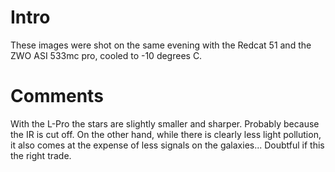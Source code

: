 # Intro

These images were shot on the same evening with the Redcat 51 and the ZWO ASI 533mc pro, cooled to -10 degrees C.

# Comments
With the L-Pro the stars are slightly smaller and sharper. Probably because the IR is cut off.
On the other hand, while there is clearly less light pollution, it also comes at the expense
of less signals on the galaxies... Doubtful if this the right trade.
